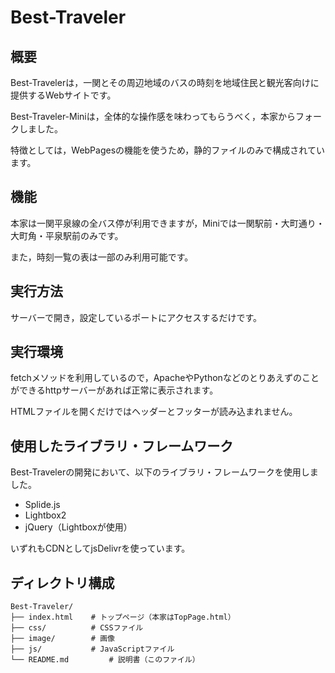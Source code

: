 # Best-Traveler

## 概要

Best-Travelerは，一関とその周辺地域のバスの時刻を地域住民と観光客向けに提供するWebサイトです。

Best-Traveler-Miniは，全体的な操作感を味わってもらうべく，本家からフォークしました。

特徴としては，WebPagesの機能を使うため，静的ファイルのみで構成されています。

## 機能

本家は一関平泉線の全バス停が利用できますが，Miniでは一関駅前・大町通り・大町角・平泉駅前のみです。

また，時刻一覧の表は一部のみ利用可能です。

## 実行方法

サーバーで開き，設定しているポートにアクセスするだけです。

## 実行環境

fetchメソッドを利用しているので，ApacheやPythonなどのとりあえずのことができるhttpサーバーがあれば正常に表示されます。

HTMLファイルを開くだけではヘッダーとフッターが読み込まれません。

## 使用したライブラリ・フレームワーク

Best-Travelerの開発において、以下のライブラリ・フレームワークを使用しました。

- Splide.js
- Lightbox2
- jQuery（Lightboxが使用）

いずれもCDNとしてjsDelivrを使っています。

## ディレクトリ構成
```
Best-Traveler/
├── index.html 	  # トップページ（本家はTopPage.html）
├── css/          # CSSファイル
├── image/        # 画像
├── js/           # JavaScriptファイル
└── README.md         # 説明書（このファイル）
```
